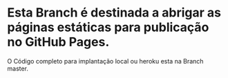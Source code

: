 # Esta Branch é destinada a abrigar as páginas estáticas para publicação no GitHub Pages.
O Código completo para implantação local ou heroku esta na Branch master.
